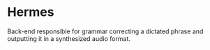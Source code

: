 # Hermes
Back-end responsible for grammar correcting a dictated phrase and outputting it in a synthesized audio format.
